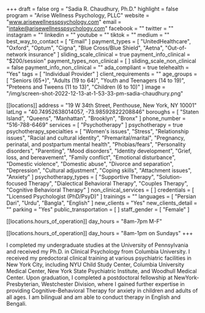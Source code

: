 +++
draft = false
org = "Sadia R. Chaudhury, Ph.D."
highlight = false
program = "Arise Wellness Psychology, PLLC"
website = "www.arisewellnesspsychology.com"
email = "intake@arisewellnesspsychology.com"
facebook = ""
twitter = ""
instagram = ""
linkedin = ""
youtube = ""
tiktok = ""
medium = ""
best_way_to_contact = [ "Email" ]
payment_types = [
  "UnitedHealthcare",
  "Oxford",
  "Optum",
  "Cigna",
  "Blue Cross/Blue Shield",
  "Aetna",
  "Out-of-network insurance"
]
sliding_scale_clinical = true
payment_info_clinical = "$200/session"
payment_types_non_clinical = [ ]
sliding_scale_non_clinical = false
payment_info_non_clinical = ""
ada_compliant = true
telehealth = "Yes"
tags = [ "Individual Provider" ]
client_requirements = ""
age_groups = [
  "Seniors (65+)",
  "Adults (19 to 64)",
  "Youth and Teenagers (14 to 19)",
  "Preteens and Tweens (11 to 13)",
  "Children (6 to 10)"
]
image = "/img/screen-shot-2022-12-13-at-1-53-33-pm-sadia-chaudhury.png"

[[locations]]
address = "19 W 34th Street, Penthouse, New York, NY 10001"
latLng = "40.74952638014057, -73.98592822208846"
boroughs = [ "Staten Island", "Queens", "Manhattan", "Brooklyn", "Bronx" ]
phone_number = "516-788-6469"
services = [ "Psychotherapy" ]
psychotherapy = true
psychotherapy_specialties = [
  "Women's issues",
  "Stress",
  "Relationship issues",
  "Racial and cultural identity",
  "Premarital/marital",
  "Pregnancy, perinatal, and postpartum mental health",
  "Phobias/fears",
  "Personality disorders",
  "Parenting",
  "Mood disorders",
  "Identity development",
  "Grief, loss, and bereavement",
  "Family conflict",
  "Emotional disturbance",
  "Domestic violence",
  "Domestic abuse",
  "Divorce and separation",
  "Depression",
  "Cultural adjustment",
  "Coping skills",
  "Attachment issues",
  "Anxiety"
]
psychotherapy_types = [
  "Supportive Therapy",
  "Solution-focused Therapy",
  "Dialectical Behavioral Therapy",
  "Couples Therapy",
  "Cognitive Behavioral Therapy"
]
non_clinical_services = [ ]
credentials = [ "Licensed Psychologist (PhD/PsyD)" ]
trainings = ""
languages = [ "Persian Dari", "Urdu", "Bangla", "English" ]
new_clients = "Yes"
new_clients_detail = ""
parking = "Yes"
public_transportation = [ ]
staff_gender = [ "Female" ]

  [[locations.hours_of_operation]]
  day_hours = "8am-7pm M-F"

  [[locations.hours_of_operation]]
  day_hours = "8am-1pm on Sundays"
+++

I completed my undergraduate studies at the University of Pennsylvania and received my Ph.D. in Clinical Psychology from Columbia University. I received my predoctoral clinical training at various psychiatric facilities in New York City, including NYU Child Study Center, Columbia University Medical Center, New York State Psychiatric Institute, and Woodhull Medical Center. Upon graduation, I completed a postdoctoral fellowship at NewYork-Presbyterian, Westchester Division, where I gained further expertise in providing Cognitive-Behavioral Therapy for anxiety in children and adults of all ages. I am bilingual and am able to conduct therapy in English and Bengali.
